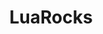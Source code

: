 ---
codehost: https://github.com/https://github.com/leafo/luarocks-site
logohandle: luarocks
sort: luarocks
title: LuaRocks
twitter: https://x.com/luarocksorg
website: https://luarocks.org/
---